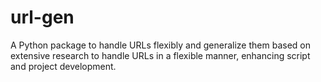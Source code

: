 # url-gen
A Python package to handle URLs flexibly and generalize them based on extensive research to handle URLs in a flexible manner, enhancing script and project development.
